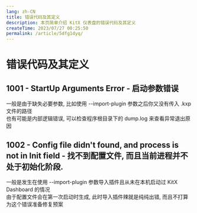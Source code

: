 ```yaml
---
lang: zh-CN
title: 错误代码及其定义
description: 本页简单介绍 KitX 仪表盘的错误代码及其定义
createTime: 2023/07/27 00:25:50
permalink: /article/5dfg1dyq/
---
```


# 错误代码及其定义

## 1001 - StartUp Arguments Error - 启动参数错误
一般是由于缺失必要参数, 比如使用 --import-plugin 参数之后你又没有传入 .kxp 文件的路径  
也有可能是内部逻辑错误, 可以检查程序根目录下的 dump.log 来查看异常退出原因

## 1002 - Config file didn't found, and process is not in Init field - 找不到配置文件, 而且当前进程并不处于初始化阶段.
一般是发生在使用 --import-plugin 参数导入插件且从未在本机启动过 KitX Dashboard 的情况  
由于配置文件会在第一次启动时生成, 此时导入插件辣就是纯纯出错, 而且不打算为这个错误准备修复预案


